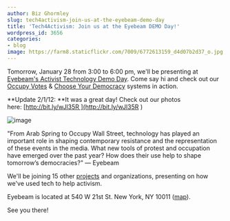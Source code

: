```yaml
---
author: Biz Ghormley
slug: tech4activism-join-us-at-the-eyebeam-demo-day
title: 'Tech4Activism: Join us at the Eyebeam DEMO Day!'
wordpress_id: 3656
categories:
- blog
image: https://farm8.staticflickr.com/7009/6772613159_d4d07b2d37_o.jpg
---
```


Tomorrow, January 28 from 3:00 to 6:00 pm, we'll be presenting at [Eyebeam's Activist Technology Demo Day]( http://eyebeam.org/events/activist-technology-demo-day). Come say hi and check out our [Occupy Votes]( http://www.allourideas.org/occupywallstreet?info=digidem ) & [Choose Your Democracy](http://digital-democracy.org/2011/02/02/choose-your-democracy-in-egypt/) systems in action.

**Update 2/1/12: **It was a great day! Check out our photos here: [http://bit.ly/wJl35R ](http://bit.ly/wJl35R )

![image](https://farm8.staticflickr.com/7009/6772613159_d4d07b2d37_o.jpg)

"From Arab Spring to Occupy Wall Street, technology has played an important role in shaping contemporary resistance and the representation of these events in the media. What new tools of protest and occupation have emerged over the past year? How does their use help to shape tomorrow’s democracies?" — Eyebeam

We'll be joining 15 other [projects](http://demo-day.org/projects/  ) and organizations, presenting on how we've used tech to help activism.

Eyebeam is located at 540 W 21st St. New York, NY 10011 ([map](http://maps.google.com/maps?q=540+W+21st+St.+New+York,+NY+10011&um=1&ie=UTF-8&hq=&hnear=0x89c259c78e0175f5:0xaa890b32e9461f3d,540+W+21st+St,+New+York,+NY+10011&gl=us&ei=bBYjT7-cDYHv0gHE0pW4CA&sa=X&oi=geocode_result&ct=title&resnum=1&ved=0CCEQ8gEwAA)).

See you there!
